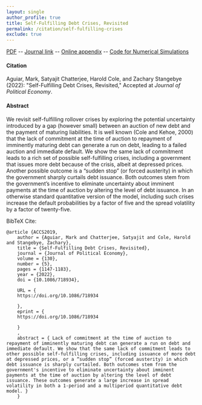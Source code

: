 ```yaml
---
layout: single 
author_profile: true 
title: Self-Fulfilling Debt Crises, Revisited 
permalink: /citation/self-fulfilling-crises
exclude: true
---
```


[PDF](https://markaguiar.github.io/files/self_fulfilling.pdf) -- [Journal link](https://www.journals.uchicago.edu/doi/10.1086/718934) -- [Online appendix](https://markaguiar.github.io/files/self_fulfilling_revisited_online_appendix.pdf) -- [Code for Numerical Simulations](https://github.com/zstangebye/self_fulfilling_crises_revisited.git)
#### Citation

Aguiar, Mark, Satyajit Chatterjee,  Harold Cole, and Zachary Stangebye  (2022): "Self-Fulfilling Debt Crises, Revisited," Accepted at *Journal of Political Economy*.

#### Abstract

We revisit self-fulfilling rollover crises by exploring the potential uncertainty introduced by a gap (however small) between an auction of new debt and the payment of maturing liabilities. It is well known (Cole and Kehoe, 2000) that the lack of commitment at the time of auction to repayment of imminently maturing debt can generate a run on debt, leading to a failed auction and immediate default. We show the same lack of commitment leads to a rich set of possible self-fulfilling crises, including a government that issues more debt because of the crisis, albeit at depressed prices. Another possible outcome is a “sudden stop” (or forced austerity) in which the government sharply curtails debt issuance. Both outcomes stem from the government’s incentive to eliminate uncertainty about imminent payments at the time of auction by altering the level of debt issuance. In an otherwise standard quantitative version of the model, including such crises increase the default probabilities by a factor of five and the spread volatility by a factor of twenty-five.

BibTeX Cite:

	@article {ACCS2019,
		author = {Aguiar, Mark and Chatterjee, Satyajit and Cole, Harold and Stangebye, Zachary},
		title = {Self-Fulfilling Debt Crises, Revisited},
		journal = {Journal of Political Economy},
		volume = {130},
		number = {5},
		pages = {1147-1183},
		year = {2022},
		doi = {10.1086/718934},
		
		URL = {
		https://doi.org/10.1086/718934
		
		},
		eprint = {
		https://doi.org/10.1086/718934
		
		}
		,
		abstract = { Lack of commitment at the time of auction to repayment of imminently maturing debt can generate a run on debt and immediate default. We show that the same lack of commitment leads to other possible self-fulfilling crises, including issuance of more debt at depressed prices, or a “sudden stop” (forced austerity) in which debt issuance is sharply curtailed. Both outcomes stem from the government's incentive to eliminate uncertainty about imminent payments at the time of auction by altering the level of debt issuance. These outcomes generate a large increase in spread volatility in both a 1-period and a multiperiod quantitative debt model. }
		}